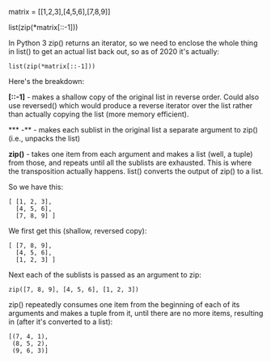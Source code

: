
matrix = [[1,2,3],[4,5,6],[7,8,9]]

list(zip(*matrix[::-1]))


In Python 3 zip() returns an iterator, so we need to enclose the whole thing in list() to get an actual list back out, so as of 2020 it's actually:

```
list(zip(*matrix[::-1]))
```

Here's the breakdown:

**[::-1]** - makes a shallow copy of the original list in reverse order. Could also use reversed() which would produce a reverse iterator over the list rather than actually copying the list (more memory efficient).

*** -** - makes each sublist in the original list a separate argument to zip() (i.e., unpacks the list)

**zip()** - takes one item from each argument and makes a list (well, a tuple) from those, and repeats until all the sublists are exhausted. This is where the transposition actually happens.
list() converts the output of zip() to a list.

So we have this:
```
[ [1, 2, 3],
  [4, 5, 6],
  [7, 8, 9] ]
```
We first get this (shallow, reversed copy):

```
[ [7, 8, 9],
  [4, 5, 6],
  [1, 2, 3] ]
```
Next each of the sublists is passed as an argument to zip:

```
zip([7, 8, 9], [4, 5, 6], [1, 2, 3])
```

zip() repeatedly consumes one item from the beginning of each of its arguments and makes a tuple from it, until there are no more items, resulting in (after it's converted to a list):

```
[(7, 4, 1), 
 (8, 5, 2), 
 (9, 6, 3)]
```